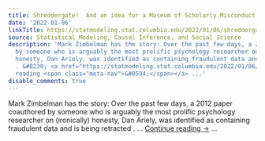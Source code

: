 ```yaml
---
title: Shreddergate!  And an idea for a Museum of Scholarly Misconduct.
date: '2022-01-06'
linkTitle: https://statmodeling.stat.columbia.edu/2022/01/06/shreddergate-and-an-idea-for-a-museum-of-scholarly-misconduct/
source: Statistical Modeling, Causal Inference, and Social Science
description: 'Mark Zimbelman has the story: Over the past few days, a 2012 paper coauthored
  by someone who is arguably the most prolific psychology researcher on (ironically)
  honesty, Dan Ariely, was identified as containing fraudulent data and is being retracted
  . &#8230; <a href="https://statmodeling.stat.columbia.edu/2022/01/06/shreddergate-and-an-idea-for-a-museum-of-scholarly-misconduct/">Continue
  reading <span class="meta-nav">&#8594;</span></a> ...'
disable_comments: true
---
```

Mark Zimbelman has the story: Over the past few days, a 2012 paper coauthored by someone who is arguably the most prolific psychology researcher on (ironically) honesty, Dan Ariely, was identified as containing fraudulent data and is being retracted . &#8230; <a href="https://statmodeling.stat.columbia.edu/2022/01/06/shreddergate-and-an-idea-for-a-museum-of-scholarly-misconduct/">Continue reading <span class="meta-nav">&#8594;</span></a> ...